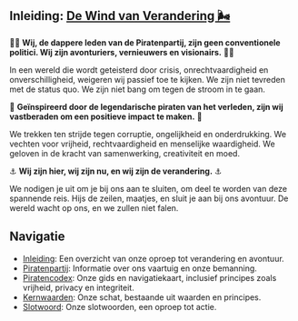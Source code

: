 ## Inleiding: [De Wind van Verandering 🌬️](Inleiding.md)

🏴‍☠️ **Wij, de dappere leden van de Piratenpartij, zijn geen conventionele politici. Wij zijn avonturiers, vernieuwers en visionairs.** 🏴‍☠️

In een wereld die wordt geteisterd door crisis, onrechtvaardigheid en onverschilligheid, weigeren wij passief toe te kijken. We zijn niet tevreden met de status quo. We zijn niet bang om tegen de stroom in te gaan.

🌊 **Geïnspireerd door de legendarische piraten van het verleden, zijn wij vastberaden om een positieve impact te maken.** 🌊

We trekken ten strijde tegen corruptie, ongelijkheid en onderdrukking. We vechten voor vrijheid, rechtvaardigheid en menselijke waardigheid. We geloven in de kracht van samenwerking, creativiteit en moed.

⚓ **Wij zijn hier, wij zijn nu, en wij zijn de verandering.** ⚓

We nodigen je uit om je bij ons aan te sluiten, om deel te worden van deze spannende reis. Hijs de zeilen, maatjes, en sluit je aan bij ons avontuur. De wereld wacht op ons, en we zullen niet falen.

## Navigatie
- [Inleiding](../Inleiding.md): Een overzicht van onze oproep tot verandering en avontuur.
- [Piratenpartij](../Piratenpartij.md): Informatie over ons vaartuig en onze bemanning.
- [Piratencodex](../Piratencodex/Piratencodex.md): Onze gids en navigatiekaart, inclusief principes zoals vrijheid, privacy en integriteit.
- [Kernwaarden](../Kernwaarden/Kernwaarden.md): Onze schat, bestaande uit waarden en principes.
- [Slotwoord](../Slotwoord.md): Onze slotwoorden, een oproep tot actie.
